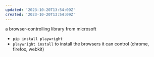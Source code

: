 ```yaml
---
updated: '2023-10-20T13:54:09Z'
created: '2023-10-20T13:54:09Z'
---
```

a browser-controlling library from microsoft

- `pip install playwright`
- `playwright install` to install the browsers it can control (chrome, firefox, webkit)